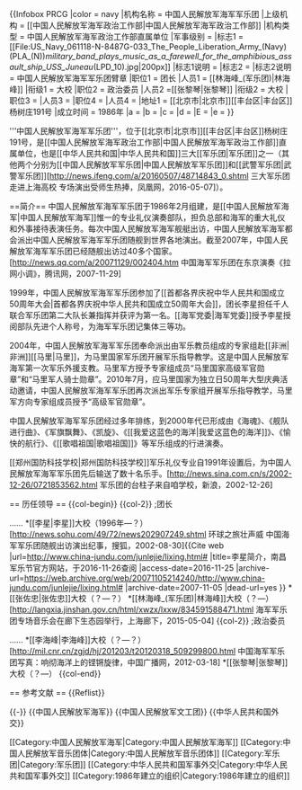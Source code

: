 {{Infobox PRCG
|color = navy
|机构名称 = 中国人民解放军海军军乐团
|上级机构 = [[中国人民解放军海军政治工作部|中国人民解放军海军政治工作部]]
|机构类型 = 中国人民解放军海军政治工作部直属单位
|军事级别 = 
|标志1 = [[File:US_Navy_061118-N-8487G-033_The_People_Liberation_Army_(Navy)(PLA_(N))_military_band_plays_music_as_a_farewell_for_the_amphibious_assault_ship_USS_Juneau_(LPD_10).jpg|200px]]
|标志1说明 = 
|标志2 =
|标志2说明 = 中国人民解放军海军军乐团臂章
|职位1 = 团长
|人员1 = [[林海峰_(军乐团)|林海峰]]
|衔级1 = 大校
|职位2 = 政治委员
|人员2 =[[张黎琴|张黎琴]]
|衔级2 = 大校
|职位3 =
|人员3 =
|职位4 =
|人员4 =
|地址1 = [[北京市|北京市]][[丰台区|丰台区]]杨树庄191号
|成立时间 = 1986年
|a =
|b =
|c =
|d =
|E =
|e =
}}

'''中国人民解放军海军军乐团'''，位于[[北京市|北京市]][[丰台区|丰台区]]杨树庄191号，是[[中国人民解放军海军政治工作部|中国人民解放军海军政治工作部]]直属单位，也是[[中华人民共和国|中华人民共和国]]三大[[军乐团|军乐团]]之一（其他两个分别为[[中国人民解放军军乐团|中国人民解放军军乐团]]和[[武警军乐团|武警军乐团]]<ref>[http://news.ifeng.com/a/20160507/48714843_0.shtml 三大军乐团走进上海高校 专场演出受师生热捧，凤凰网，2016-05-07]</ref>）。

==简介==
中国人民解放军海军军乐团于1986年2月组建，是[[中国人民解放军海军|中国人民解放军海军]]惟一的专业礼仪演奏部队，担负总部和海军的重大礼仪和外事接待表演任务。每次中国人民解放军海军舰艇出访，中国人民解放军海军都会派出中国人民解放军海军军乐团随舰到世界各地演出。截至2007年，中国人民解放军海军军乐团已经随舰出访过40多个国家。<ref name=lawang>[http://news.qq.com/a/20071129/002404.htm 中国海军军乐团在东京演奏《拉网小调》，腾讯网，2007-11-29]</ref>

1999年，中国人民解放军海军军乐团参加了[[首都各界庆祝中华人民共和国成立50周年大会|首都各界庆祝中华人民共和国成立50周年大会]]，团长李星担任千人联合军乐团第二大队长兼指挥并获评为第一名。[[海军党委|海军党委]]授予李星授阅部队先进个人称号，为海军军乐团记集体三等功。<ref name=lixing/>

2004年，中国人民解放军海军军乐团奉命派出由军乐教员组成的专家组赴[[非洲|非洲]][[马里|马里]]，为马里国家军乐团开展军乐指导教学。这是中国人民解放军海军第一次军乐外援支教。马里军方授予专家组成员“马里国家高级军官勋章”和“马里军人骑士勋章”。2010年7月，应马里国家为独立日50周年大型庆典活动邀请，中国人民解放军海军军乐团再次派出军乐专家组开展军乐指导教学，马里军方向专家组成员授予“高级军官勋章”。<ref name=zggbw/>

中国人民解放军海军军乐团经过多年排练，到2000年代已形成由《海魂》、《舰队进行曲》、《军旗飘舞》、《凯旋》、《[[我爱这蓝色的海洋|我爱这蓝色的海洋]]》、《愉快的航行》、《[[歌唱祖国|歌唱祖国]]》等军乐组成的行进演奏。<ref name=jishi/>

[[郑州国防科技学校|郑州国防科技学校]]军乐礼仪专业自1991年设置后，为中国人民解放军海军军乐团先后输送了数十名乐手。<ref>[http://news.sina.com.cn/s/2002-12-26/0721853562.html 军乐团的台柱子来自咱学校，新浪，2002-12-26]</ref>

== 历任领导 ==
{{col-begin}}
{{col-2}}
;团长

……
*[[李星|李星]]大校（1996年—？）<ref name=lawang/><ref name=jishi>[http://news.sohu.com/49/72/news202907249.shtml 环球之旅壮声威 中国海军军乐团随舰出访演出纪事，搜狐，2002-08-30]</ref><ref name=lixing>{{Cite web |url=http://www.china-jundu.com/junlejie/lixing.html# |title=李星简介，南昌军乐节官方网站，于2016-11-26查阅 |access-date=2016-11-25 |archive-url=https://web.archive.org/web/20071105214240/http://www.china-jundu.com/junlejie/lixing.html# |archive-date=2007-11-05 |dead-url=yes }}</ref>
*[[张佐忠|张佐忠]]大校（？—？）<ref name=zggbw/>
*[[林海峰_(军乐团)|林海峰]]大校（？—）<ref name=lx>[http://langxia.jinshan.gov.cn/html/xwzx/lxxw/834591588471.html 海军军乐团专场音乐会在廊下生态园举行，上海廊下，2015-05-04]</ref>
{{col-2}}
;政治委员

……
*[[李海峰|李海峰]]大校（？—？）<ref name=zggbw>[http://mil.cnr.cn/zgjd/hj/201203/t20120318_509299800.html 中国海军军乐团写真：响彻海洋上的铿锵旋律，中国广播网，2012-03-18]</ref>
*[[张黎琴|张黎琴]]大校（？—）<ref name=lx/>
{{col-end}}

== 参考文献 ==
{{Reflist}}

{{-}}
{{中国人民解放军海军}}
{{中国人民解放军文工团}}
{{中华人民共和国外交}}

[[Category:中国人民解放军海军|Category:中国人民解放军海军]]
[[Category:中国人民解放军音乐团体|Category:中国人民解放军音乐团体]]
[[Category:军乐团|Category:军乐团]]
[[Category:中华人民共和国军事外交|Category:中华人民共和国军事外交]]
[[Category:1986年建立的组织|Category:1986年建立的组织]]